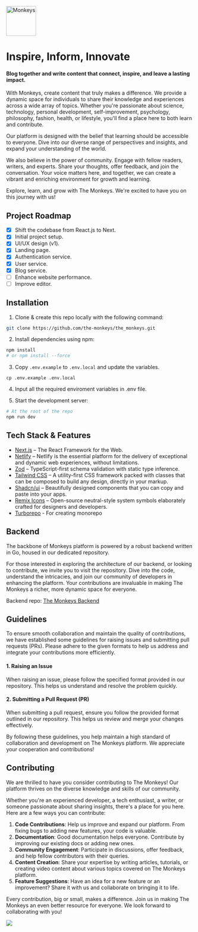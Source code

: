 <picture>
  <source media="(prefers-color-scheme: dark)" srcset="./public/logo-full-light.svg" alt="The Monkeys" height="80px">
  <source media="(prefers-color-scheme: light)" srcset="./public/logo-full-dark.svg" alt="The Monkeys" height="80px">
  <img src="./public/logo-full-light.svg" alt="Monkeys">
</picture>

# Inspire, Inform, Innovate

#### Blog together and write content that connect, inspire, and leave a lasting impact.

With Monkeys, create content that truly makes a difference. We provide a dynamic space for individuals to share their knowledge and experiences across a wide array of topics. Whether you're passionate about science, technology, personal development, self-improvement, psychology, philosophy, fashion, health, or lifestyle, you'll find a place here to both learn and contribute.

Our platform is designed with the belief that learning should be accessible to everyone. Dive into our diverse range of perspectives and insights, and expand your understanding of the world.

We also believe in the power of community. Engage with fellow readers, writers, and experts. Share your thoughts, offer feedback, and join the conversation. Your voice matters here, and together, we can create a vibrant and enriching environment for growth and learning.

Explore, learn, and grow with The Monkeys. We're excited to have you on this journey with us!

## Project Roadmap

- [x] Shift the codebase from React.js to Next.
- [x] Initial project setup.
- [x] UI/UX design (v1).
- [x] Landing page.
- [x] Authentication service.
- [x] User service.
- [x] Blog service.
- [ ] Enhance website performance.
- [ ] Improve editor.

## Installation

1. Clone & create this repo locally with the following command:

```sh
git clone https://github.com/the-monkeys/the_monkeys.git
```

2. Install dependencies using npm:

```sh
npm install
# or npm install --force
```

3. Copy `.env.example` to `.env.local` and update the variables.

```
cp .env.example .env.local
```

4. Input all the required enviroment variables in .env file.

5. Start the development server:

```sh
# At the root of the repo
npm run dev
```

## Tech Stack & Features

- [Next.js](https://nextjs.org/) – The React Framework for the Web.
- [Netlify](https://www.netlify.com/) – Netlify is the essential platform for the delivery of exceptional and dynamic web experiences, without limitations.
- [Zod](https://zod.dev/) – TypeScript-first schema validation with static type inference.
- [Tailwind CSS](https://tailwindcss.com/) – A utility-first CSS framework packed with classes that can be composed to build any design, directly in your markup.
- [Shadcn/ui](https://ui.shadcn.com/) – Beautifully designed components that you can copy and paste into your apps.
- [Remix Icons](https://remixicon.com/) – Open-source neutral-style system symbols elaborately crafted for designers and developers.
- [Turborepo](https://turbo.build) - For creating monorepo 

## Backend

The backbone of Monkeys platform is powered by a robust backend written in Go, housed in our dedicated repository.

For those interested in exploring the architecture of our backend, or looking to contribute, we invite you to visit the repository. Dive into the code, understand the intricacies, and join our community of developers in enhancing the platform. Your contributions are invaluable in making The Monkeys a richer, more dynamic space for everyone.

Backend repo: [The Monkeys Backend](https://github.com/the-monkeys/monkeys_engine)

## Guidelines

To ensure smooth collaboration and maintain the quality of contributions, we have established some guidelines for raising issues and submitting pull requests (PRs). Please adhere to the given formats to help us address and integrate your contributions more efficiently.

#### 1. Raising an Issue

When raising an issue, please follow the specified format provided in our repository. This helps us understand and resolve the problem quickly.

#### 2. Submitting a Pull Request (PR)

When submitting a pull request, ensure you follow the provided format outlined in our repository. This helps us review and merge your changes effectively.

By following these guidelines, you help maintain a high standard of collaboration and development on The Monkeys platform. We appreciate your cooperation and contributions!

## Contributing

We are thrilled to have you consider contributing to The Monkeys! Our platform thrives on the diverse knowledge and skills of our community.
 
Whether you're an experienced developer, a tech enthusiast, a writer, or someone passionate about sharing insights, there's a place for you here. Here are a few ways you can contribute:

1. **Code Contributions**: Help us improve and expand our platform. From fixing bugs to adding new features, your code is valuable.
2. **Documentation**: Good documentation helps everyone. Contribute by improving our existing docs or adding new ones.
3. **Community Engagement**: Participate in discussions, offer feedback, and help fellow contributors with their queries.
4. **Content Creation**: Share your expertise by writing articles, tutorials, or creating video content about various topics covered on The Monkeys platform.
5. **Feature Suggestions**: Have an idea for a new feature or an improvement? Share it with us and collaborate on bringing it to life.

Every contribution, big or small, makes a difference. Join us in making The Monkeys an even better resource for everyone. We look forward to collaborating with you!

<a href="https://github.com/the-monkeys/the_monkeys/graphs/contributors"> <img src="https://contrib.rocks/image?repo=the-monkeys/the_monkeys" /> </a>
